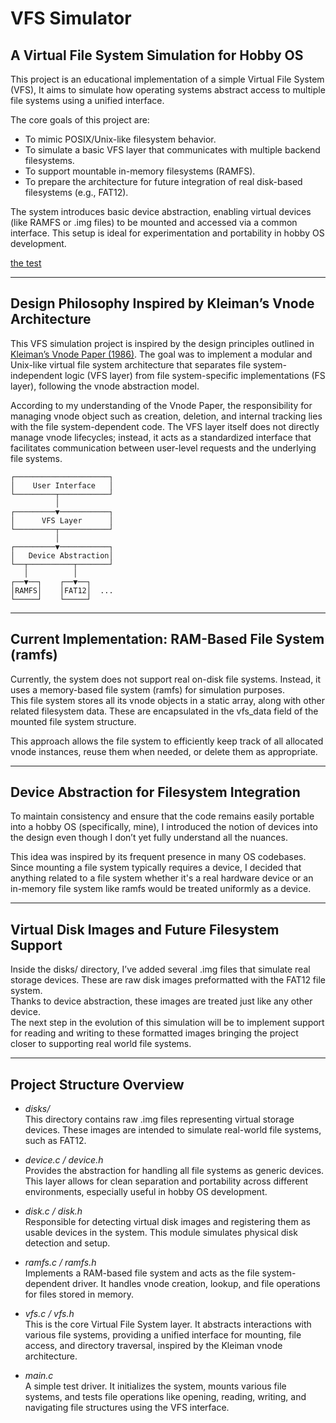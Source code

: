 # VFS Simulator

## A Virtual File System Simulation for Hobby OS

This project is an educational implementation of a simple Virtual File System (VFS), It aims to simulate how operating systems abstract access to multiple file systems using a unified interface.

The core goals of this project are:
- To mimic POSIX/Unix-like filesystem behavior.
- To simulate a basic VFS layer that communicates with multiple backend filesystems.
- To support mountable in-memory filesystems (RAMFS).
- To prepare the architecture for future integration of real disk-based filesystems (e.g., FAT12).

The system introduces basic device abstraction, enabling virtual devices (like RAMFS or .img files) to be mounted and accessed via a common interface. This setup is ideal for experimentation and portability in hobby OS development.

[the test](/test.png)

---

## Design Philosophy Inspired by Kleiman’s Vnode Architecture

This VFS simulation project is inspired by the design principles outlined in [Kleiman’s Vnode Paper (1986)](https://www.cs.fsu.edu/~awang/courses/cop5611_s2024/vnode.pdf). The goal was to implement a modular and Unix-like virtual file system architecture that separates file system-independent logic (VFS layer) from file system-specific implementations (FS layer), following the vnode abstraction model.

According to my understanding of the Vnode Paper, the responsibility for managing vnode object such as creation, deletion, and internal tracking lies with the file system-dependent code.
The VFS layer itself does not directly manage vnode lifecycles; instead, it acts as a standardized interface that facilitates communication between user-level requests and the underlying file systems.

```
┌─────────────────────┐
│    User Interface   │
└─────────┬───────────┘
          │
┌─────────▼───────────┐
│      VFS Layer      │
└─────────┬───────────┘
          │
┌─────────▼───────────┐
│   Device Abstraction│
└──┬──────────┬───────┘
   │          │
┌──▼──┐    ┌──▼──┐
│RAMFS│    │FAT12│  ...
└─────┘    └─────┘
```

---

## Current Implementation: RAM-Based File System (ramfs)

Currently, the system does not support real on-disk file systems. Instead, it uses a memory-based file system (ramfs) for simulation purposes.  
This file system stores all its vnode objects in a static array, along with other related filesystem data. These are encapsulated in the vfs_data field of the mounted file system structure.

This approach allows the file system to efficiently keep track of all allocated vnode instances, reuse them when needed, or delete them as appropriate.

---

## Device Abstraction for Filesystem Integration

To maintain consistency and ensure that the code remains easily portable into a hobby OS (specifically, mine), I introduced the notion of devices into the design even though I don’t yet fully understand all the nuances.

This idea was inspired by its frequent presence in many OS codebases.  
Since mounting a file system typically requires a device, I decided that anything related to a file system whether it's a real hardware device or an in-memory file system like ramfs would be treated uniformly as a device.

---

## Virtual Disk Images and Future Filesystem Support

Inside the disks/ directory, I’ve added several .img files that simulate real storage devices. These are raw disk images preformatted with the FAT12 file system.  
Thanks to device abstraction, these images are treated just like any other device.  
The next step in the evolution of this simulation will be to implement support for reading and writing to these formatted images bringing the project closer to supporting real world file systems.

---

## Project Structure Overview

- *disks/*  
  This directory contains raw .img files representing virtual storage devices. These images are intended to simulate real-world file systems, such as FAT12.

- *device.c / device.h*  
  Provides the abstraction for handling all file systems as generic devices. This layer allows for clean separation and portability across different environments, especially useful in hobby OS development.

- *disk.c / disk.h*  
  Responsible for detecting virtual disk images and registering them as usable devices in the system. This module simulates physical disk detection and setup.

- *ramfs.c / ramfs.h*  
  Implements a RAM-based file system and acts as the file system-dependent driver. It handles vnode creation, lookup, and file operations for files stored in memory.

- *vfs.c / vfs.h*  
  This is the core Virtual File System layer. It abstracts interactions with various file systems, providing a unified interface for mounting, file access, and directory traversal, inspired by the Kleiman vnode architecture.

- *main.c*  
  A simple test driver. It initializes the system, mounts various file systems, and tests file operations like opening, reading, writing, and navigating file structures using the VFS interface.
